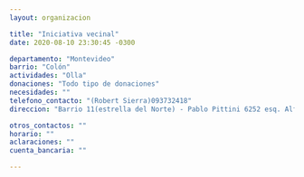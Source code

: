 ```yaml
---
layout: organizacion

title: "Iniciativa vecinal"
date: 2020-08-10 23:30:45 -0300

departamento: "Montevideo"
barrio: "Colón"
actividades: "Olla"
donaciones: "Todo tipo de donaciones"
necesidades: ""
telefono_contacto: "(Robert Sierra)093732418"
direccion: "Barrio 11(estrella del Norte) - Pablo Pittini 6252 esq. Alfredo Massa"

otros_contactos: ""
horario: ""
aclaraciones: ""
cuenta_bancaria: ""

---
```

